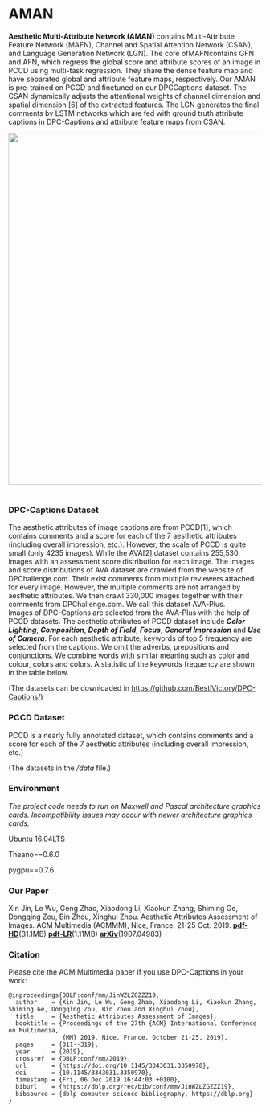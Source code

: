 # AMAN

**Aesthetic Multi-Attribute Network (AMAN)** contains Multi-Attribute Feature Network (MAFN), Channel and Spatial
Attention Network (CSAN), and Language Generation Network (LGN). The core ofMAFNcontains GFN and AFN, which regress
the global score and attribute scores of an image in PCCD using multi-task regression. They share the dense feature map and
have separated global and attribute feature maps, respectively. Our AMAN is pre-trained on PCCD and finetuned on our DPCCaptions
dataset. The CSAN dynamically adjusts the attentional weights of channel dimension and spatial dimension [6] of
the extracted features. The LGN generates the final comments by LSTM networks which are fed with ground truth attribute
captions in DPC-Captions and attribute feature maps from CSAN.

<div align="center">
  <img src="https://i.loli.net/2020/01/19/j17EYr8eSnMwkLV.jpg", width='700'><br><br>
</div>

### DPC-Captions Dataset

The aesthetic attributes of image captions are from PCCD[1], which contains comments and a score for each of the 7 aesthetic attributes (including overall impression, etc.). However, the scale of PCCD is quite small (only 4235 images). While the AVA[2] dataset contains 255,530 images with an assessment score distribution for each image. The images and score distributions of AVA dataset are crawled from the website of DPChallenge.com. Their exist comments from multiple reviewers attached for every image. However, the multiple comments are not arranged by aesthetic attributes. We then crawl 330,000 images together with their comments from DPChallenge.com. We call this dataset AVA-Plus.    
Images of DPC-Captions are selected from the AVA-Plus with the help of PCCD datasets. The aesthetic attributes of PCCD dataset include ***Color Lighting***, ***Composition***, ***Depth of Field***, ***Focus***, ***General Impression*** and ***Use of Camera***. For each aesthetic attribute, keywords of top 5 frequency are selected from the captions. We omit the adverbs, prepositions and conjunctions. We combine words with similar meaning such as color and colour, colors and colors. A statistic of the keywords frequency are shown in the table below.


(The datasets can be downloaded in https://github.com/BestiVictory/DPC-Captions/)

### PCCD Dataset
PCCD is a nearly fully annotated dataset, which contains comments and a score for each of the 7 aesthetic attributes (including overall
impression, etc.)

(The datasets in the */data* file.)

### Environment
*The project code needs to run on Maxwell and Pascal architecture graphics cards. Incompatibility issues may occur with newer architecture graphics cards.*

Ubuntu 16.04LTS


Theano==0.6.0


pygpu==0.7.6


### Our Paper  
  
Xin Jin, Le Wu, Geng Zhao, Xiaodong Li, Xiaokun Zhang, Shiming Ge, Dongqing Zou, Bin Zhou, Xinghui Zhou. Aesthetic Attributes Assessment of Images. ACM Multimedia (ACMMM), Nice, France, 21-25 Oct. 2019. **[pdf-HD](http://jinxin.me/downloads/papers/031-MM2019/MM2019-HighRes.pdf)**(31.1MB)  **[pdf-LR](http://jinxin.me/downloads/papers/031-MM2019/MM2019-LowRes.pdf)**(1.11MB) **[arXiv](https://arxiv.org/abs/1907.04983)**(1907.04983)


### Citation

Please cite the ACM Multimedia paper if you use DPC-Captions in your work:

```
@inproceedings{DBLP:conf/mm/JinWZLZGZZZ19,
  author    = {Xin Jin, Le Wu, Geng Zhao, Xiaodong Li, Xiaokun Zhang, Shiming Ge, Dongqing Zou, Bin Zhou and Xinghui Zhou},
  title     = {Aesthetic Attributes Assessment of Images},
  booktitle = {Proceedings of the 27th {ACM} International Conference on Multimedia,
               {MM} 2019, Nice, France, October 21-25, 2019},
  pages     = {311--319},
  year      = {2019},
  crossref  = {DBLP:conf/mm/2019},
  url       = {https://doi.org/10.1145/3343031.3350970},
  doi       = {10.1145/3343031.3350970},
  timestamp = {Fri, 06 Dec 2019 16:44:03 +0100},
  biburl    = {https://dblp.org/rec/bib/conf/mm/JinWZLZGZZZ19},
  bibsource = {dblp computer science bibliography, https://dblp.org}
}
```
